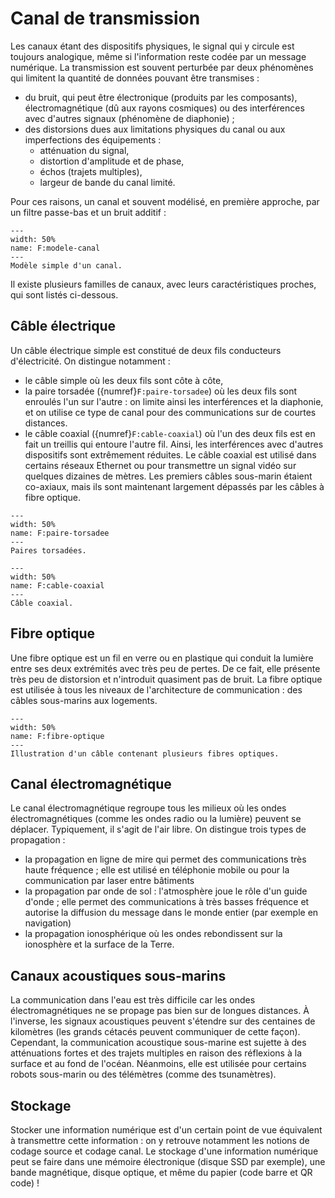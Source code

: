 # Canal de transmission

Les canaux étant des dispositifs physiques, le signal qui y circule est toujours analogique,
même si l'information reste codée par un message numérique. 
La transmission est souvent perturbée par deux phénomènes qui limitent la quantité de données pouvant être transmises :
* du bruit, qui peut être électronique (produits par les composants),
  électromagnétique (dû aux rayons cosmiques) ou des interférences avec d'autres signaux (phénomène de diaphonie) ;
* des distorsions dues aux limitations physiques du canal ou aux imperfections des équipements :
  - atténuation du signal,
  - distortion d'amplitude et de phase,
  - échos (trajets multiples),
  - largeur de bande du canal limité.

Pour ces raisons, un canal et souvent modélisé, en première approche, par un filtre passe-bas et un bruit additif :

```{figure} ../figs/modele-canal.svg
---
width: 50%
name: F:modele-canal
---
Modèle simple d'un canal.
```


Il existe plusieurs familles de canaux, avec leurs caractéristiques proches, qui sont listés ci-dessous.


## Câble électrique

Un câble électrique simple est constitué de deux fils conducteurs d'électricité.
On distingue notamment :
* le câble simple où les deux fils sont côte à côte,
* la paire torsadée ({numref}`F:paire-torsadee`) où les deux fils sont enroulés l'un sur l'autre : on limite ainsi les interférences et la diaphonie,
  et on utilise ce type de canal pour des communications sur de courtes distances.
  <!-- BP : plusieurs centaines de kilohertz / distortion amplitude phase diaphonie -->
* le câble coaxial ({numref}`F:cable-coaxial`) où l'un des deux fils est en fait un treillis qui entoure l'autre fil.
  Ainsi, les interférences avec d'autres dispositifs sont extrêmement réduites.
  Le câble coaxial est utilisé dans certains réseaux Ethernet ou pour transmettre un signal vidéo sur quelques dizaines de mètres.
  Les premiers câbles sous-marin étaient co-axiaux, mais ils sont maintenant largement dépassés par les câbles à fibre optique.
  <!-- bande passante plusieurs mégahertz distortion amplitude phase application connexion entre centraux téléphoniques  -->

```{figure} https://upload.wikimedia.org/wikipedia/commons/f/f3/Futp_cable.jpg
---
width: 50%
name: F:paire-torsadee
---
Paires torsadées.
```

```{figure} https://upload.wikimedia.org/wikipedia/commons/7/73/RG-59.jpg
---
width: 50%
name: F:cable-coaxial
---
Câble coaxial.
```


## Fibre optique

Une fibre optique est un fil en verre ou en plastique qui conduit la lumière entre ses deux extrémités avec très peu de pertes.
De ce fait, elle présente très peu de distorsion et n'introduit quasiment pas de bruit.
La fibre optique est utilisée à tous les niveaux de l'architecture de communication : des câbles sous-marins aux logements.
<!-- BP : > 10 GHz, débit : 10 Gbits/s -->

```{figure} https://upload.wikimedia.org/wikipedia/commons/e/e6/Optical_breakout_cable.jpg
---
width: 50%
name: F:fibre-optique
---
Illustration d'un câble contenant plusieurs fibres optiques.
```


## Canal électromagnétique

Le canal électromagnétique regroupe tous les milieux où les ondes électromagnétiques
(comme les ondes radio ou la lumière) peuvent se déplacer.
Typiquement, il s'agit de l'air libre.
On distingue trois types de propagation :
* la propagation en ligne de mire qui permet des communications très haute fréquence ;
  elle est utilisé en téléphonie mobile ou pour la communication par laser entre bâtiments
* la propagation par onde de sol : l'atmosphère joue le rôle d'un guide d'onde ;
  elle permet des communications à très basses fréquence et autorise la diffusion du message dans le monde entier
  (par exemple en navigation)
* la propagation ionosphérique où les ondes rebondissent sur la ionosphère et la surface de la Terre.

<!-- SCHEMAS -->


## Canaux acoustiques sous-marins

La communication dans l'eau est très difficile car les ondes électromagnétiques ne se propage pas bien sur de longues distances.
À l'inverse, les signaux acoustiques peuvent s'étendre sur des centaines de kilomètres
(les grands cétacés peuvent communiquer de cette façon).
Cependant, la communication acoustique sous-marine est sujette à des atténuations fortes et des trajets multiples
en raison des réflexions à la surface et au fond de l'océan.
Néanmoins, elle est utilisée pour certains robots sous-marin ou des télémètres (comme des tsunamètres).


## Stockage

Stocker une information numérique est d'un certain point de vue équivalent à transmettre cette information :
on y retrouve notamment les notions de codage source et codage canal.
Le stockage d'une information numérique peut se faire dans une mémoire électronique (disque SSD par exemple),
une bande magnétique, disque optique, et même du papier (code barre et QR code) !
